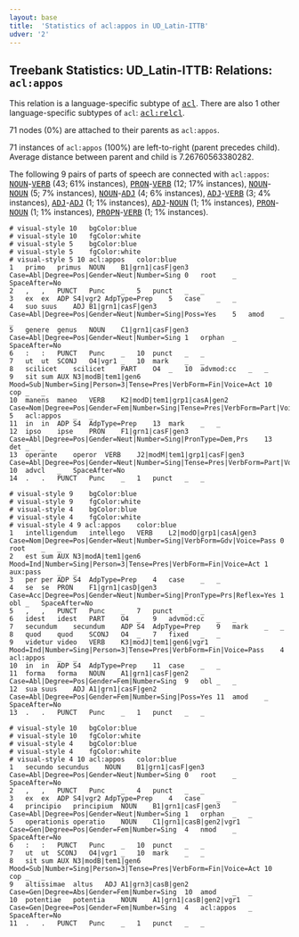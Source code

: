 ```yaml
---
layout: base
title:  'Statistics of acl:appos in UD_Latin-ITTB'
udver: '2'
---
```


## Treebank Statistics: UD_Latin-ITTB: Relations: `acl:appos`

This relation is a language-specific subtype of <tt><a href="la_ittb-dep-acl.html">acl</a></tt>.
There are also 1 other language-specific subtypes of `acl`: <tt><a href="la_ittb-dep-acl-relcl.html">acl:relcl</a></tt>.

71 nodes (0%) are attached to their parents as `acl:appos`.

71 instances of `acl:appos` (100%) are left-to-right (parent precedes child).
Average distance between parent and child is 7.26760563380282.

The following 9 pairs of parts of speech are connected with `acl:appos`: <tt><a href="la_ittb-pos-NOUN.html">NOUN</a></tt>-<tt><a href="la_ittb-pos-VERB.html">VERB</a></tt> (43; 61% instances), <tt><a href="la_ittb-pos-PRON.html">PRON</a></tt>-<tt><a href="la_ittb-pos-VERB.html">VERB</a></tt> (12; 17% instances), <tt><a href="la_ittb-pos-NOUN.html">NOUN</a></tt>-<tt><a href="la_ittb-pos-NOUN.html">NOUN</a></tt> (5; 7% instances), <tt><a href="la_ittb-pos-NOUN.html">NOUN</a></tt>-<tt><a href="la_ittb-pos-ADJ.html">ADJ</a></tt> (4; 6% instances), <tt><a href="la_ittb-pos-ADJ.html">ADJ</a></tt>-<tt><a href="la_ittb-pos-VERB.html">VERB</a></tt> (3; 4% instances), <tt><a href="la_ittb-pos-ADJ.html">ADJ</a></tt>-<tt><a href="la_ittb-pos-ADJ.html">ADJ</a></tt> (1; 1% instances), <tt><a href="la_ittb-pos-ADJ.html">ADJ</a></tt>-<tt><a href="la_ittb-pos-NOUN.html">NOUN</a></tt> (1; 1% instances), <tt><a href="la_ittb-pos-PRON.html">PRON</a></tt>-<tt><a href="la_ittb-pos-NOUN.html">NOUN</a></tt> (1; 1% instances), <tt><a href="la_ittb-pos-PROPN.html">PROPN</a></tt>-<tt><a href="la_ittb-pos-VERB.html">VERB</a></tt> (1; 1% instances).


~~~ conllu
# visual-style 10	bgColor:blue
# visual-style 10	fgColor:white
# visual-style 5	bgColor:blue
# visual-style 5	fgColor:white
# visual-style 5 10 acl:appos	color:blue
1	primo	primus	NOUN	B1|grn1|casF|gen3	Case=Abl|Degree=Pos|Gender=Neut|Number=Sing	0	root	_	SpaceAfter=No
2	,	,	PUNCT	Punc	_	5	punct	_	_
3	ex	ex	ADP	S4|vgr2	AdpType=Prep	5	case	_	_
4	suo	suus	ADJ	B1|grn1|casF|gen3	Case=Abl|Degree=Pos|Gender=Neut|Number=Sing|Poss=Yes	5	amod	_	_
5	genere	genus	NOUN	C1|grn1|casF|gen3	Case=Abl|Degree=Pos|Gender=Neut|Number=Sing	1	orphan	_	SpaceAfter=No
6	:	:	PUNCT	Punc	_	10	punct	_	_
7	ut	ut	SCONJ	O4|vgr1	_	10	mark	_	_
8	scilicet	scilicet	PART	O4	_	10	advmod:cc	_	_
9	sit	sum	AUX	N3|modB|tem1|gen6	Mood=Sub|Number=Sing|Person=3|Tense=Pres|VerbForm=Fin|Voice=Act	10	cop	_	_
10	manens	maneo	VERB	K2|modD|tem1|grp1|casA|gen2	Case=Nom|Degree=Pos|Gender=Fem|Number=Sing|Tense=Pres|VerbForm=Part|Voice=Act	5	acl:appos	_	_
11	in	in	ADP	S4	AdpType=Prep	13	mark	_	_
12	ipso	ipse	PRON	F1|grn1|casF|gen3	Case=Abl|Degree=Pos|Gender=Neut|Number=Sing|PronType=Dem,Prs	13	det	_	_
13	operante	operor	VERB	J2|modM|tem1|grp1|casF|gen3	Case=Abl|Degree=Pos|Gender=Neut|Number=Sing|Tense=Pres|VerbForm=Part|Voice=Pass	10	advcl	_	SpaceAfter=No
14	.	.	PUNCT	Punc	_	1	punct	_	_

~~~


~~~ conllu
# visual-style 9	bgColor:blue
# visual-style 9	fgColor:white
# visual-style 4	bgColor:blue
# visual-style 4	fgColor:white
# visual-style 4 9 acl:appos	color:blue
1	intelligendum	intellego	VERB	L2|modO|grp1|casA|gen3	Case=Nom|Degree=Pos|Gender=Neut|Number=Sing|VerbForm=Gdv|Voice=Pass	0	root	_	_
2	est	sum	AUX	N3|modA|tem1|gen6	Mood=Ind|Number=Sing|Person=3|Tense=Pres|VerbForm=Fin|Voice=Act	1	aux:pass	_	_
3	per	per	ADP	S4	AdpType=Prep	4	case	_	_
4	se	se	PRON	F1|grn1|casD|gen3	Case=Acc|Degree=Pos|Gender=Neut|Number=Sing|PronType=Prs|Reflex=Yes	1	obl	_	SpaceAfter=No
5	,	,	PUNCT	Punc	_	7	punct	_	_
6	idest	idest	PART	O4	_	9	advmod:cc	_	_
7	secundum	secundum	ADP	S4	AdpType=Prep	9	mark	_	_
8	quod	quod	SCONJ	O4	_	7	fixed	_	_
9	videtur	video	VERB	K3|modJ|tem1|gen6|vgr1	Mood=Ind|Number=Sing|Person=3|Tense=Pres|VerbForm=Fin|Voice=Pass	4	acl:appos	_	_
10	in	in	ADP	S4	AdpType=Prep	11	case	_	_
11	forma	forma	NOUN	A1|grn1|casF|gen2	Case=Abl|Degree=Pos|Gender=Fem|Number=Sing	9	obl	_	_
12	sua	suus	ADJ	A1|grn1|casF|gen2	Case=Abl|Degree=Pos|Gender=Fem|Number=Sing|Poss=Yes	11	amod	_	SpaceAfter=No
13	.	.	PUNCT	Punc	_	1	punct	_	_

~~~


~~~ conllu
# visual-style 10	bgColor:blue
# visual-style 10	fgColor:white
# visual-style 4	bgColor:blue
# visual-style 4	fgColor:white
# visual-style 4 10 acl:appos	color:blue
1	secundo	secundus	NOUN	B1|grn1|casF|gen3	Case=Abl|Degree=Pos|Gender=Neut|Number=Sing	0	root	_	SpaceAfter=No
2	,	,	PUNCT	Punc	_	4	punct	_	_
3	ex	ex	ADP	S4|vgr2	AdpType=Prep	4	case	_	_
4	principio	principium	NOUN	B1|grn1|casF|gen3	Case=Abl|Degree=Pos|Gender=Neut|Number=Sing	1	orphan	_	_
5	operationis	operatio	NOUN	C1|grn1|casB|gen2|vgr1	Case=Gen|Degree=Pos|Gender=Fem|Number=Sing	4	nmod	_	SpaceAfter=No
6	:	:	PUNCT	Punc	_	10	punct	_	_
7	ut	ut	SCONJ	O4|vgr1	_	10	mark	_	_
8	sit	sum	AUX	N3|modB|tem1|gen6	Mood=Sub|Number=Sing|Person=3|Tense=Pres|VerbForm=Fin|Voice=Act	10	cop	_	_
9	altissimae	altus	ADJ	A1|grn3|casB|gen2	Case=Gen|Degree=Abs|Gender=Fem|Number=Sing	10	amod	_	_
10	potentiae	potentia	NOUN	A1|grn1|casB|gen2|vgr1	Case=Gen|Degree=Pos|Gender=Fem|Number=Sing	4	acl:appos	_	SpaceAfter=No
11	.	.	PUNCT	Punc	_	1	punct	_	_

~~~


